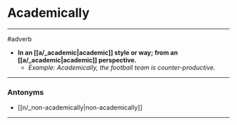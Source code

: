 # Academically
---
#adverb
- **In an [[a/_academic|academic]] style or way; from an [[a/_academic|academic]] perspective.**
	- _Example: Academically, the football team is counter-productive._
---
### Antonyms
- [[n/_non-academically|non-academically]]
---
